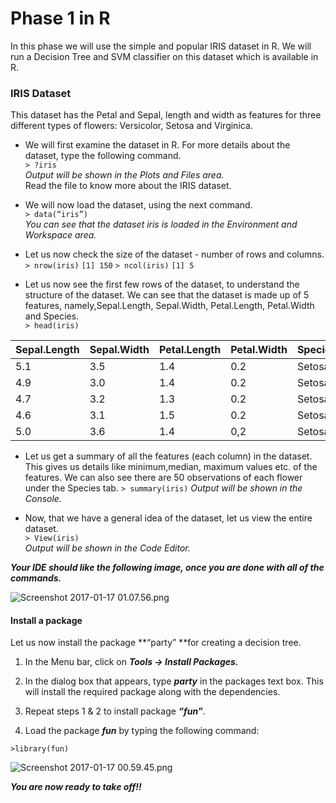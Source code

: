 # Phase 1 in R

In this phase we will use the simple and popular IRIS dataset in R. We will run a Decision Tree and SVM classifier on this dataset which is available in R.

### IRIS Dataset

This dataset has the Petal and Sepal, length and width as features for three different types of flowers: Versicolor, Setosa and Virginica.

* We will first examine the dataset in R. For more details about the dataset, type the following command.  
  `> ?iris`  
  _Output will be shown in the Plots and Files area._  
  Read the file to know more about the IRIS dataset.

* We will now load the dataset, using the next command.  
  `> data(“iris”)`  
  _You can see that the dataset iris is loaded in the Environment and Workspace area._

* Let us now check the size of the dataset - number of rows and columns.  
  `> nrow(iris)`
  `[1] 150`
  `> ncol(iris)`
  `[1] 5`

* Let us now see the first few rows of the dataset, to understand the structure of the dataset. We can see that the dataset is made up of 5 features, namely,Sepal.Length, Sepal.Width, Petal.Length, Petal.Width and Species.  
  `> head(iris)`

| Sepal.Length | Sepal.Width | Petal.Length | Petal.Width | Species |
| :--- | :--- | :--- | :--- | :--- |
| 5.1 | 3.5 | 1.4 | 0.2 | Setosa |
| 4.9 | 3.0 | 1.4 | 0.2 | Setosa |
| 4.7 | 3.2 | 1.3 | 0.2 | Setosa |
| 4.6 | 3.1 | 1.5 | 0.2 | Setosa |
| 5.0 | 3.6 | 1.4 | 0,2 | Setosa |

* Let us get a summary of all the features \(each column\) in the dataset. This gives us details like minimum,median, maximum values etc. of the features. We can also see there are 50 observations of each flower under the Species tab. 
  `> summary(iris)` 
  _Output will be shown in the Console._

* Now, that we have a general idea of the dataset, let us view the entire dataset.  
  `> View(iris)`  
  _Output will be shown in the Code Editor._

_**Your IDE should like the following image, once you are done with all of the commands.**_

![](https://lh6.googleusercontent.com/ax7jYtKc9mQUzjzF-GKYdzfamXiijmZNjgd2fKXqOhxaG9gicgoAl857tNfRept9pa8E0EvzHjiTctgk4GXK-KzZSUpJa-gUP6FjNayNrcp1M17JqhxXZmnPu_kCNkjhbaOTFUA "Screenshot 2017-01-17 01.07.56.png")

#### 

#### Install a package

Let us now install the package **“party” **for creating a decision tree.

1. In the Menu bar, click on _**Tools -&gt; Install Packages.**_

2. In the dialog box that appears, type _**party**_ in the packages text box. This will install the required package along with the dependencies.

3. Repeat steps 1 & 2 to install package _**“fun”**_.

4. Load the package _**fun**_ by typing the following command:

`>library(fun)`

![](https://lh4.googleusercontent.com/zF_HT7Lg_grNEm5fTpu022iTGC4MVcEaAL2OyrkO_bcG3Is2zPQiUhnDT0XdDJkkRUde3ivRVZ3dd2CZssy5SNTQ6Rrk7Ew2CHQ7Na8XgRd1BNcnw77KKpG0x02vnnA62DhPOnQ "Screenshot 2017-01-17 00.59.45.png")

_**You are now ready to take off!!**_


